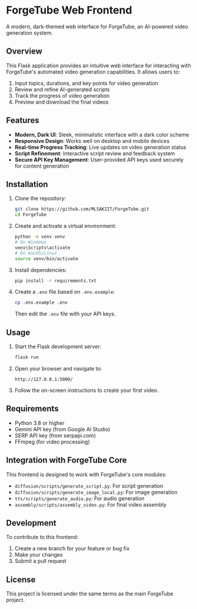 # ForgeTube Web Frontend

A modern, dark-themed web interface for ForgeTube, an AI-powered video generation system.

## Overview

This Flask application provides an intuitive web interface for interacting with ForgeTube's automated video generation capabilities. It allows users to:

1. Input topics, durations, and key points for video generation
2. Review and refine AI-generated scripts
3. Track the progress of video generation
4. Preview and download the final videos

## Features

- **Modern, Dark UI**: Sleek, minimalistic interface with a dark color scheme
- **Responsive Design**: Works well on desktop and mobile devices
- **Real-time Progress Tracking**: Live updates on video generation status
- **Script Refinement**: Interactive script review and feedback system
- **Secure API Key Management**: User-provided API keys used securely for content generation

## Installation

1. Clone the repository:

   ```bash
   git clone https://github.com/MLSAKIIT/ForgeTube.git
   cd ForgeTube
   ```

2. Create and activate a virtual environment:

   ```bash
   python -m venv venv
   # On Windows
   venv\Scripts\activate
   # On macOS/Linux
   source venv/bin/activate
   ```

3. Install dependencies:

   ```bash
   pip install -r requirements.txt
   ```

4. Create a `.env` file based on `.env.example`:
   ```bash
   cp .env.example .env
   ```
   Then edit the `.env` file with your API keys.

## Usage

1. Start the Flask development server:

   ```bash
   flask run
   ```

2. Open your browser and navigate to:

   ```
   http://127.0.0.1:5000/
   ```

3. Follow the on-screen instructions to create your first video.

## Requirements

- Python 3.8 or higher
- Gemini API key (from Google AI Studio)
- SERP API key (from serpapi.com)
- FFmpeg (for video processing)

## Integration with ForgeTube Core

This frontend is designed to work with ForgeTube's core modules:

- `diffusion/scripts/generate_script.py`: For script generation
- `diffusion/scripts/generate_image_local.py`: For image generation
- `tts/scripts/generate_audio.py`: For audio generation
- `assembly/scripts/assembly_video.py`: For final video assembly

## Development

To contribute to this frontend:

1. Create a new branch for your feature or bug fix
2. Make your changes
3. Submit a pull request

## License

This project is licensed under the same terms as the main ForgeTube project.
